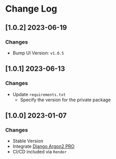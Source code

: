 # Change Log

## [1.0.2] 2023-06-19
### Changes

- Bump UI Version: `v1.0.5`

## [1.0.1] 2023-06-13
### Changes

- Update `requirements.txt`
  - Specify the version for the private package

## [1.0.0] 2023-01-07
### Changes

- Stable Version
- Integrate [Django Argon2 PRO](https://github.com/app-generator/django-admin-argon2-pro)
- CI/CD included via `Render`

